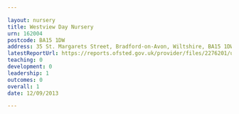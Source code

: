 ```yaml
---

layout: nursery
title: Westview Day Nursery
urn: 162004
postcode: BA15 1DW
address: 35 St. Margarets Street, Bradford-on-Avon, Wiltshire, BA15 1DW
latestReportUrl: https://reports.ofsted.gov.uk/provider/files/2276201/urn/162004.pdf
teaching: 0
development: 0
leadership: 1
outcomes: 0
overall: 1
date: 12/09/2013

---
```

